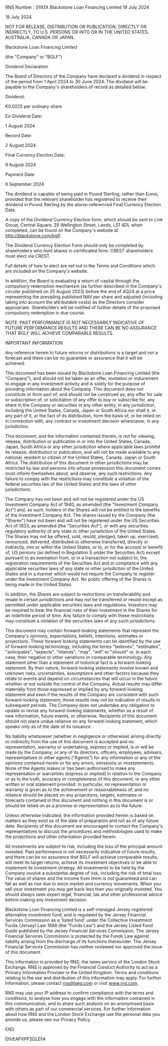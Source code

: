 
RNS Number : 0193X
Blackstone Loan Financing Limited
19 July 2024
 
19 July 2024

 

NOT FOR RELEASE, DISTRIBUTION OR PUBLICATION, DIRECTLY OR INDIRECTLY, TO U.S. PERSONS OR INTO OR IN THE UNITED STATES, AUSTRALIA, CANADA OR JAPAN.

 

 

Blackstone Loan Financing Limited

(the "Company" or "BGLF")

 

Dividend Declaration

 

The Board of Directors of the Company have declared a dividend in respect of the period from 1 April 2024 to 30 June 2024. The dividend will be payable to the Company's shareholders of record as detailed below:

 

 Dividend:

€0.0225 per ordinary share

Ex-Dividend Date:

1 August 2024

Record Date:

2 August 2024

Final Currency Election Date:

9 August 2024

Payment Date:

6 September 2024

 

The dividend is capable of being paid in Pound Sterling, rather than Euros, provided that the relevant shareholder has registered to receive their dividend in Pound Sterling by the above-referenced Final Currency Election Date.

 

A copy of the Dividend Currency Election form, which should be sent to Link Group, Central Square, 29 Wellington Street, Leeds, LS1 4DL when completed, can be found on the Company's website at http://blackstone.com/bglf.

 

The Dividend Currency Election Form should only be completed by shareholders who hold shares in certificated form. CREST shareholders must elect via CREST.

 

Full details of how to elect are set out in the Terms and Conditions which are included on the Company's website.

 

In addition, the Board is evaluating a return of capital through the compulsory redemption mechanism (as further described in the Company's circular published on 25 August 2023) before the end of 4Q24 at a price representing the prevailing published NAV per share and adjusted (including taking into account the attributable costs) as the Directors consider appropriate.  Shareholders will be notified of further details of the proposed compulsory redemption in due course.

 

 

NOTE: PAST PERFORMANCE IS NOT NECESSARILY INDICATIVE OF FUTURE PERFORMANCE RESULTS AND THERE CAN BE NO ASSURANCE THAT BGLF WILL ACHIEVE COMPARABLE RESULTS.

 

IMPORTANT INFORMATION

Any reference herein to future returns or distributions is a target and not a forecast and there can be no guarantee or assurance that it will be achieved.

This document has been issued by Blackstone Loan Financing Limited (the "Company"), and should not be taken as an offer, invitation or inducement to engage in any investment activity and is solely for the purpose of providing information about the Company. This document does not constitute or form part of, and should not be construed as, any offer for sale or subscription of, or solicitation of any offer to buy or subscribe for, any share in the Company or securities in any other entity, in any jurisdiction, including the United States, Canada, Japan or South Africa nor shall it, or any part of it, or the fact of its distribution, form the basis of, or be relied on in connection with, any contract or investment decision whatsoever, in any jurisdiction.

This document, and the information contained therein, is not for viewing, release, distribution or publication in or into the United States, Canada, Japan, South Africa or any other jurisdiction where applicable laws prohibit its release, distribution or publication, and will not be made available to any national, resident or citizen of the United States, Canada, Japan or South Africa. The distribution of this document in other jurisdictions may be restricted by law and persons into whose possession this document comes must inform themselves about, and observe, any such restrictions. Any failure to comply with the restrictions may constitute a violation of the federal securities law of the United States and the laws of other jurisdictions.

The Company has not been and will not be registered under the US Investment Company Act of 1940, as amended (the "Investment Company Act") and, as such, holders of the Shares will not be entitled to the benefits of the Investment Company Act.  The shares issued by the Company (the "Shares") have not been and will not be registered under the US Securities Act of 1933, as amended (the "Securities Act"), or with any securities regulatory authority of any state or other jurisdiction of the United States. The Shares may not be offered, sold, resold, pledged, taken up, exercised, renounced, delivered, distributed or otherwise transferred, directly or indirectly, into or within the United States, or to, or for the account or benefit of, US persons (as defined in Regulation S under the Securities Act) except pursuant to an exemption from, or in a transaction not subject to, the registration requirements of the Securities Act and in compliance with any applicable securities laws of any state or other jurisdiction of the United States and in a manner which would not require the Company to register under the Investment Company Act. No public offering of the Shares is being made in the United States.

In addition, the Shares are subject to restrictions on transferability and resale in certain jurisdictions and may not be transferred or resold except as permitted under applicable securities laws and regulations. Investors may be required to bear the financial risks of their investment in the Shares for an indefinite period of time. Any failure to comply with these restrictions may constitute a violation of the securities laws of any such jurisdictions.

 

This document may contain forward-looking statements that represent the Company's opinions, expectations, beliefs, intentions, estimates or projections. These forward-looking statements can be identified by the use of forward-looking terminology, including the terms "believes", "estimates", "anticipates", "expects", "intends", "may", "will" or "should" or, in each case, their negative or other variations or comparable terminology. Any statement other than a statement of historical fact is a forward-looking statement. By their nature, forward-looking statements involve known and unknown risks, uncertainties, assumptions and other factors because they relate to events and depend on circumstances that will occur in the future whether or not outside the control of the Company. Actual results may differ materially from those expressed or implied by any forward-looking statement and even if the results of the Company are consistent with such forward-looking statement, those results may not be indicative of results in subsequent periods. The Company does not undertake any obligation to update or revise any forward-looking statements, whether as a result of new information, future events, or otherwise. Recipients of this document should not place undue reliance on any forward-looking statement, which speaks only as of the date of its issuance.

No liability whatsoever (whether in negligence or otherwise) arising directly or indirectly from the use of this document is accepted and no representation, warranty or undertaking, express or implied, is or will be made by the Company, or any of its directors, officers, employees, advisers, representatives or other agents ("Agents") for any information or any of the opinions contained herein or for any errors, omissions or misstatements. None of the Agents makes or has been authorised to make any representation or warranties (express or implied) in relation to the Company or as to the truth, accuracy or completeness of this document, or any other written or oral statement provided. In particular, no representation or warranty is given as to the achievement or reasonableness of, and no reliance should be placed on any projections, targets, estimates or forecasts contained in this document and nothing in this document is or should be relied on as a promise or representation as to the future.

Unless otherwise indicated, the information provided herein is based on matters as they exist as of the date of preparation and not as of any future date. Recipients of this document are encouraged to contact the Company's representatives to discuss the procedures and methodologies used to make the projections and other information provided herein.

All investments are subject to risk, including the loss of the principal amount invested. Past performance is not necessarily indicative of future results, and there can be no assurance that BGLF will achieve comparable results, will meet its target returns, achieve its investment objectives or be able to implement its investment strategy. All investments to be held by the Company involve a substantial degree of risk, including the risk of total loss. The value of shares and the income from them is not guaranteed and can fall as well as rise due to stock market and currency movements.  When you sell your investment you may get back less than you originally invested. You should always seek expert legal, financial, tax and other professional advice before making any investment decision.

Blackstone Loan Financing Limited is a self-managed Jersey registered alternative investment fund, and is regulated by the Jersey Financial Services Commission as a 'listed fund' under the Collective Investment Funds (Jersey) Law 1988 (the "Funds Law") and the Jersey Listed Fund Guide published by the Jersey Financial Services Commission. The Jersey Financial Services Commission is protected by the Funds Law against liability arising from the discharge of its functions thereunder.  The Jersey Financial Services Commission has neither reviewed nor approved the issue of this document.

 

This information is provided by RNS, the news service of the London Stock Exchange. RNS is approved by the Financial Conduct Authority to act as a Primary Information Provider in the United Kingdom. Terms and conditions relating to the use and distribution of this information may apply. For further information, please contact rns@lseg.com or visit www.rns.com.

RNS may use your IP address to confirm compliance with the terms and conditions, to analyse how you engage with the information contained in this communication, and to share such analysis on an anonymised basis with others as part of our commercial services. For further information about how RNS and the London Stock Exchange use the personal data you provide us, please see our Privacy Policy.
 
END
 
 
DIVEAPXPFSDLEFA